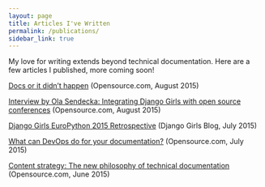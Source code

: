 ```yaml
---
layout: page
title: Articles I've Written
permalink: /publications/
sidebar_link: true
---
```



My love for writing extends beyond technical documentation. Here are a few articles I published, more coming soon!


[Docs or it didn’t happen](https://opensource.com/business/15/8/docs-or-it-didnt-happen) (Opensource.com, August 2015)

[Interview by Ola Sendecka: Integrating Django Girls with open source conferences](https://opensource.com/life/15/8/interview-mikey-ariel-django-girls) (Opensource.com, August 2015)

[Django Girls EuroPython 2015 Retrospective](http://blog.djangogirls.org/post/125007638798/europython2015) (Django Girls Blog, July 2015)

[What can DevOps do for your documentation?](https://opensource.com/business/15/7/documentation-devops) (Opensource.com, July 2015)

[Content strategy: The new philosophy of technical documentation](https://opensource.com/business/15/6/documentation-content-strategy) (Opensource.com, June 2015)
